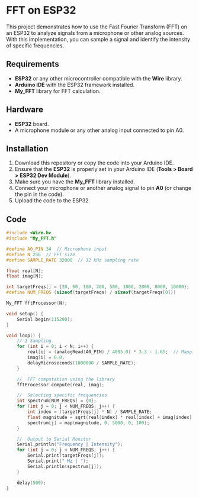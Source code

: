# FFT on ESP32

This project demonstrates how to use the Fast Fourier Transform (FFT) on an ESP32 to analyze signals from a microphone or other analog sources. With this implementation, you can sample a signal and identify the intensity of specific frequencies.

## Requirements

- **ESP32** or any other microcontroller compatible with the **Wire** library.
- **Arduino IDE** with the ESP32 framework installed.
- **My_FFT** library for FFT calculation.

## Hardware

- **ESP32** board.
- A microphone module or any other analog input connected to pin A0.

## Installation

1. Download this repository or copy the code into your Arduino IDE.
2. Ensure that the **ESP32** is properly set in your Arduino IDE (**Tools > Board > ESP32 Dev Module**).
3. Make sure you have the **My_FFT** library installed.
4. Connect your microphone or another analog signal to pin **A0** (or change the pin in the code).
5. Upload the code to the ESP32.

## Code

```cpp
#include <Wire.h>
#include "My_FFT.h"

#define A0_PIN 34  // Microphone input
#define N 256  // FFT size
#define SAMPLE_RATE 32000  // 32 kHz sampling rate

float real[N];
float imag[N];

int targetFreqs[] = {20, 60, 100, 200, 500, 1000, 2000, 8000, 10000};
#define NUM_FREQS (sizeof(targetFreqs) / sizeof(targetFreqs[0]))

My_FFT fftProcessor(N);

void setup() {
    Serial.begin(115200);
}

void loop() {
    // 1 Sampling
    for (int i = 0; i < N; i++) {
        real[i] = (analogRead(A0_PIN) / 4095.0) * 3.3 - 1.65;  // Mapping ADC to -1.65 to 1.65 V
        imag[i] = 0.0;
        delayMicroseconds(1000000 / SAMPLE_RATE);
    }

    //  FFT computation using the library
    fftProcessor.compute(real, imag);

    //  Selecting specific frequencies
    int spectrum[NUM_FREQS] = {0};
    for (int j = 0; j < NUM_FREQS; j++) {
        int index = (targetFreqs[j] * N) / SAMPLE_RATE;
        float magnitude = sqrt(real[index] * real[index] + imag[index] * imag[index]) / N;
        spectrum[j] = map(magnitude, 0, 5000, 0, 100);
    }

    //  Output to Serial Monitor
    Serial.println("Frequency | Intensity");
    for (int j = 0; j < NUM_FREQS; j++) {
        Serial.print(targetFreqs[j]);
        Serial.print(" Hz | ");
        Serial.println(spectrum[j]);
    }

    delay(500);
}
